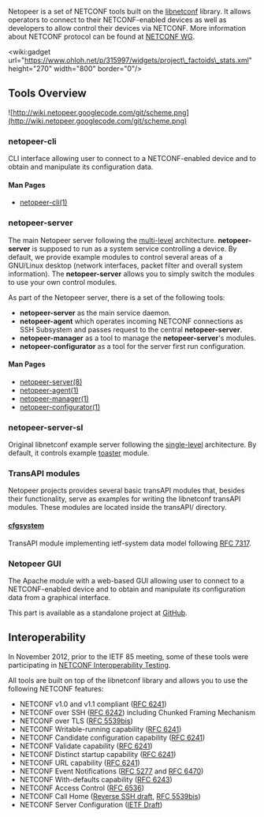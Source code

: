 Netopeer is a set of NETCONF tools built on the [libnetconf](https://libnetconf.googlecode.com) library. It allows operators to connect to their NETCONF-enabled devices as well as developers to allow control their devices via NETCONF. More information about NETCONF protocol can be found at [NETCONF WG](http://trac.tools.ietf.org/wg/netconf/trac/wiki).

&lt;wiki:gadget url="https://www.ohloh.net/p/315997/widgets/project\_factoids\_stats.xml" height="270" width="800" border="0"/&gt;

## Tools Overview ##

![http://wiki.netopeer.googlecode.com/git/scheme.png](http://wiki.netopeer.googlecode.com/git/scheme.png)

### netopeer-cli ###
CLI interface allowing user to connect to a NETCONF-enabled device and to obtain and manipulate its configuration data.

#### Man Pages ####
  * [netopeer-cli(1)](http://netopeer.googlecode.com/git/cli/doc/netopeer-cli.1.html)

### netopeer-server ###
The main Netopeer server following the [multi-level](http://libnetconf.googlecode.com/git/doc/doxygen/html/da/db3/server.html) architecture. **netopeer-server** is supposed to run as a system service controlling a device. By default, we provide example modules to control several areas of a GNU/Linux desktop (network interfaces, packet filter and overall system information). The **netopeer-server** allows you to simply switch the modules to use your own control modules.

As part of the Netopeer server, there is a set of the following tools:
  * **netopeer-server** as the main service daemon.
  * **netopeer-agent** which operates incoming NETCONF connections as SSH Subsystem and passes request to the central **netopeer-server**.
  * **netopeer-manager** as a tool to manage the **netopeer-server**'s modules.
  * **netopeer-configurator** as a tool for the server first run configuration.

#### Man Pages ####
  * [netopeer-server(8)](http://netopeer.googlecode.com/git/server/netopeer-server.8.html)
  * [netopeer-agent(1)](http://netopeer.googlecode.com/git/server/netopeer-agent.1.html)
  * [netopeer-manager(1)](http://netopeer.googlecode.com/git/server/manager/netopeer-manager.1.html)
  * [netopeer-configurator(1)](http://netopeer.googlecode.com/git/server/configurator/netopeer-configurator.1.html)

### netopeer-server-sl ###
Original libnetconf example server following the [single-level](http://libnetconf.googlecode.com/git/doc/doxygen/html/da/db3/server.html) architecture. By default, it controls example [toaster](http://www.netconfcentral.org/modulereport/toaster) module.

### TransAPI modules ###

Netopeer projects provides several basic transAPI modules that, besides their functionality, serve as examples for writing the libnetconf transAPI modules. These modules are located inside the transAPI/ directory.

#### [cfgsystem](cfgsystem.md) ####

TransAPI module implementing ietf-system data model following <a href='http://tools.ietf.org/html/rfc7317'>RFC 7317</a>.


### Netopeer GUI ###
The Apache module with a web-based GUI allowing user to connect to a NETCONF-enabled device and to obtain and manipulate its configuration data from a graphical interface.

This part is available as a standalone project at [GitHub](https://github.com/CESNET/Netopeer-GUI).


## Interoperability ##

In November 2012, prior to the IETF 85 meeting, some of these tools were participating in [NETCONF Interoperability Testing](http://www.internetsociety.org/articles/successful-netconf-interoperability-testing-announced-ietf-85).

All tools are built on top of the libnetconf library and allows you to use the following NETCONF features:

  * NETCONF v1.0 and v1.1 compliant ([RFC 6241](http://tools.ietf.org/html/rfc6241))
  * NETCONF over SSH ([RFC 6242](http://tools.ietf.org/html/rfc6242)) including Chunked Framing Mechanism
  * NETCONF over TLS ([RFC 5539bis](http://tools.ietf.org/html/draft-ietf-netconf-rfc5539bis-05))
  * NETCONF Writable-running capability ([RFC 6241](http://tools.ietf.org/html/rfc6241))
  * NETCONF Candidate configuration capability ([RFC 6241](http://tools.ietf.org/html/rfc6241))
  * NETCONF Validate capability ([RFC 6241](http://tools.ietf.org/html/rfc6241))
  * NETCONF Distinct startup capability ([RFC 6241](http://tools.ietf.org/html/rfc6241))
  * NETCONF URL capability ([RFC 6241](http://tools.ietf.org/html/rfc6241))
  * NETCONF Event Notifications ([RFC 5277](http://tools.ietf.org/html/rfc5277) and [RFC 6470](http://tools.ietf.org/html/rfc6470))
  * NETCONF With-defaults capability ([RFC 6243](http://tools.ietf.org/html/rfc6243))
  * NETCONF Access Control ([RFC 6536](http://tools.ietf.org/html/rfc6536))
  * NETCONF Call Home ([Reverse SSH draft](http://tools.ietf.org/html/draft-ietf-netconf-reverse-ssh-05), [RFC 5539bis](http://tools.ietf.org/html/draft-ietf-netconf-rfc5539bis-05))
  * NETCONF Server Configuration ([IETF Draft](http://tools.ietf.org/html/draft-kwatsen-netconf-server-01))
